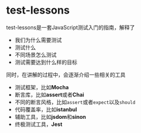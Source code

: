 # test-lessons

test-lessons是一套JavaScript测试入门的指南，解释了
*	我们为什么需要测试
*	测试什么
*	不同场景怎么测试
*	测试需要达到什么样的目标

同时，在讲解的过程中，会逐渐介绍一些相关的工具
*	测试框架，比如**Mocha**
*	断言库，比如**assert**或者**Chai**
*	不同的断言风格，比如`assert`或者`expect`以及`should`
*	代码覆盖率，比如**istanbul**
*	辅助工具，比如**jsdom**和**sinon**
*	终极测试工具，**Jest**